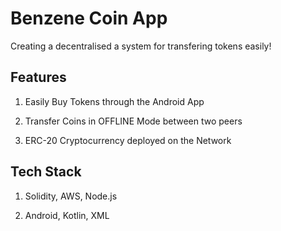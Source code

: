 # Benzene Coin App
Creating a decentralised a system for transfering tokens easily!

## Features

1. Easily Buy Tokens through the Android App

2. Transfer Coins in OFFLINE Mode between two peers

3. ERC-20 Cryptocurrency deployed on the Network 



## Tech Stack

1. Solidity, AWS, Node.js

2. Android, Kotlin, XML


